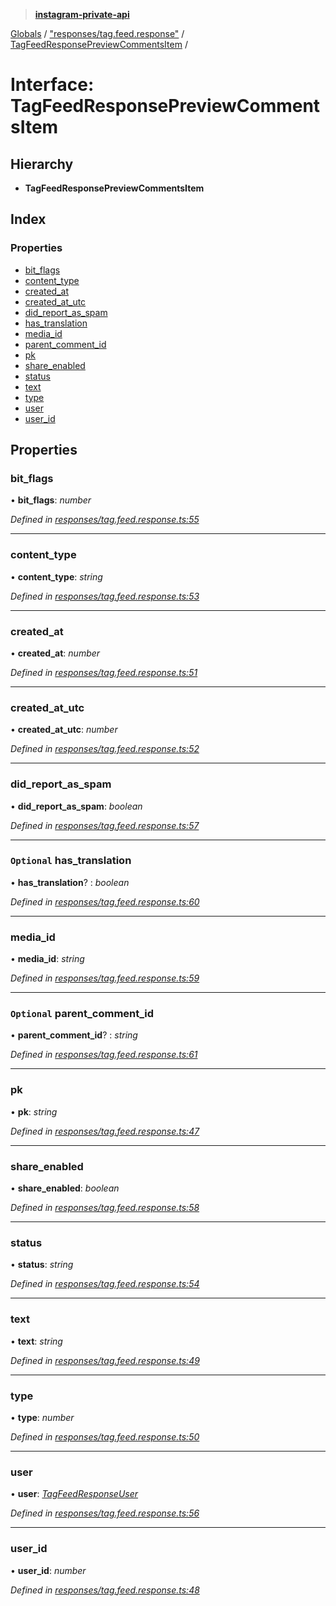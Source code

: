> **[instagram-private-api](../README.md)**

[Globals](../README.md) / ["responses/tag.feed.response"](../modules/_responses_tag_feed_response_.md) / [TagFeedResponsePreviewCommentsItem](_responses_tag_feed_response_.tagfeedresponsepreviewcommentsitem.md) /

# Interface: TagFeedResponsePreviewCommentsItem

## Hierarchy

* **TagFeedResponsePreviewCommentsItem**

## Index

### Properties

* [bit_flags](_responses_tag_feed_response_.tagfeedresponsepreviewcommentsitem.md#bit_flags)
* [content_type](_responses_tag_feed_response_.tagfeedresponsepreviewcommentsitem.md#content_type)
* [created_at](_responses_tag_feed_response_.tagfeedresponsepreviewcommentsitem.md#created_at)
* [created_at_utc](_responses_tag_feed_response_.tagfeedresponsepreviewcommentsitem.md#created_at_utc)
* [did_report_as_spam](_responses_tag_feed_response_.tagfeedresponsepreviewcommentsitem.md#did_report_as_spam)
* [has_translation](_responses_tag_feed_response_.tagfeedresponsepreviewcommentsitem.md#optional-has_translation)
* [media_id](_responses_tag_feed_response_.tagfeedresponsepreviewcommentsitem.md#media_id)
* [parent_comment_id](_responses_tag_feed_response_.tagfeedresponsepreviewcommentsitem.md#optional-parent_comment_id)
* [pk](_responses_tag_feed_response_.tagfeedresponsepreviewcommentsitem.md#pk)
* [share_enabled](_responses_tag_feed_response_.tagfeedresponsepreviewcommentsitem.md#share_enabled)
* [status](_responses_tag_feed_response_.tagfeedresponsepreviewcommentsitem.md#status)
* [text](_responses_tag_feed_response_.tagfeedresponsepreviewcommentsitem.md#text)
* [type](_responses_tag_feed_response_.tagfeedresponsepreviewcommentsitem.md#type)
* [user](_responses_tag_feed_response_.tagfeedresponsepreviewcommentsitem.md#user)
* [user_id](_responses_tag_feed_response_.tagfeedresponsepreviewcommentsitem.md#user_id)

## Properties

###  bit_flags

• **bit_flags**: *number*

*Defined in [responses/tag.feed.response.ts:55](https://github.com/dilame/instagram-private-api/blob/3e16058/src/responses/tag.feed.response.ts#L55)*

___

###  content_type

• **content_type**: *string*

*Defined in [responses/tag.feed.response.ts:53](https://github.com/dilame/instagram-private-api/blob/3e16058/src/responses/tag.feed.response.ts#L53)*

___

###  created_at

• **created_at**: *number*

*Defined in [responses/tag.feed.response.ts:51](https://github.com/dilame/instagram-private-api/blob/3e16058/src/responses/tag.feed.response.ts#L51)*

___

###  created_at_utc

• **created_at_utc**: *number*

*Defined in [responses/tag.feed.response.ts:52](https://github.com/dilame/instagram-private-api/blob/3e16058/src/responses/tag.feed.response.ts#L52)*

___

###  did_report_as_spam

• **did_report_as_spam**: *boolean*

*Defined in [responses/tag.feed.response.ts:57](https://github.com/dilame/instagram-private-api/blob/3e16058/src/responses/tag.feed.response.ts#L57)*

___

### `Optional` has_translation

• **has_translation**? : *boolean*

*Defined in [responses/tag.feed.response.ts:60](https://github.com/dilame/instagram-private-api/blob/3e16058/src/responses/tag.feed.response.ts#L60)*

___

###  media_id

• **media_id**: *string*

*Defined in [responses/tag.feed.response.ts:59](https://github.com/dilame/instagram-private-api/blob/3e16058/src/responses/tag.feed.response.ts#L59)*

___

### `Optional` parent_comment_id

• **parent_comment_id**? : *string*

*Defined in [responses/tag.feed.response.ts:61](https://github.com/dilame/instagram-private-api/blob/3e16058/src/responses/tag.feed.response.ts#L61)*

___

###  pk

• **pk**: *string*

*Defined in [responses/tag.feed.response.ts:47](https://github.com/dilame/instagram-private-api/blob/3e16058/src/responses/tag.feed.response.ts#L47)*

___

###  share_enabled

• **share_enabled**: *boolean*

*Defined in [responses/tag.feed.response.ts:58](https://github.com/dilame/instagram-private-api/blob/3e16058/src/responses/tag.feed.response.ts#L58)*

___

###  status

• **status**: *string*

*Defined in [responses/tag.feed.response.ts:54](https://github.com/dilame/instagram-private-api/blob/3e16058/src/responses/tag.feed.response.ts#L54)*

___

###  text

• **text**: *string*

*Defined in [responses/tag.feed.response.ts:49](https://github.com/dilame/instagram-private-api/blob/3e16058/src/responses/tag.feed.response.ts#L49)*

___

###  type

• **type**: *number*

*Defined in [responses/tag.feed.response.ts:50](https://github.com/dilame/instagram-private-api/blob/3e16058/src/responses/tag.feed.response.ts#L50)*

___

###  user

• **user**: *[TagFeedResponseUser](_responses_tag_feed_response_.tagfeedresponseuser.md)*

*Defined in [responses/tag.feed.response.ts:56](https://github.com/dilame/instagram-private-api/blob/3e16058/src/responses/tag.feed.response.ts#L56)*

___

###  user_id

• **user_id**: *number*

*Defined in [responses/tag.feed.response.ts:48](https://github.com/dilame/instagram-private-api/blob/3e16058/src/responses/tag.feed.response.ts#L48)*